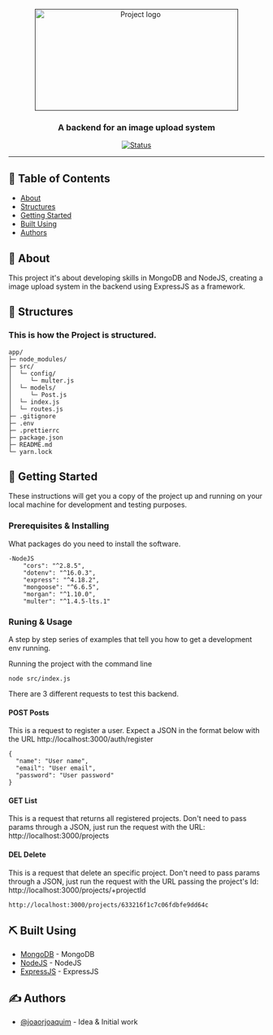 <p align="center">
  <a href="" rel="noopener">
 <img width=400px height=200px src="crud_logo.png" alt="Project logo"></a>
</p>

<h3 align="center">A backend for an image upload system</h3>

<div align="center">

[![Status](https://img.shields.io/badge/status-active-success.svg)]()

</div>

---

## 📝 Table of Contents

-   [About](#about)
-   [Structures](#structures)
-   [Getting Started](#getting_started)
-   [Built Using](#built_using)
-   [Authors](#authors)

## 🧐 About <a name = "about"></a>

This project it's about developing skills in MongoDB and NodeJS, creating a image upload system in the backend using ExpressJS as a framework.

## 📁 Structures <a name="structures"></a>

### This is how the Project is structured.

```
app/
├─ node_modules/
├─ src/
│  └─ config/
│     └─ multer.js
│  └─ models/
│     └─ Post.js
│  └─ index.js
│  └─ routes.js
├─ .gitignore
├─ .env
├─ .prettierrc
├─ package.json
├─ README.md
└─ yarn.lock
```

## 🏁 Getting Started <a name = "getting_started"></a>

These instructions will get you a copy of the project up and running on your local machine for development and testing purposes.

### Prerequisites & Installing

What packages do you need to install the software.

```
-NodeJS
    "cors": "^2.8.5",
    "dotenv": "^16.0.3",
    "express": "^4.18.2",
    "mongoose": "^6.6.5",
    "morgan": "^1.10.0",
    "multer": "^1.4.5-lts.1"
```

### Runing & Usage

A step by step series of examples that tell you how to get a development env running.

Running the project with the command line

```
node src/index.js
```

There are 3 different requests to test this backend.

#### POST Posts

This is a request to register a user. Expect a JSON in the format below with the URL http://localhost:3000/auth/register

```
{
  "name": "User name",
  "email": "User email",
  "password": "User password"
}
```

#### GET List

This is a request that returns all registered projects. Don't need to pass params through a JSON, just run the request with the URL: http://localhost:3000/projects

#### DEL Delete

This is a request that delete an specific project. Don't need to pass params through a JSON, just run the request with the URL passing the project's Id: http://localhost:3000/projects/+projectId

```
http://localhost:3000/projects/633216f1c7c06fdbfe9dd64c
```

## ⛏️ Built Using <a name = "built_using"></a>

-   [MongoDB](https://www.mongodb.com/) - MongoDB
-   [NodeJS](https://nodejs.org/en/) - NodeJS
-   [ExpressJS](https://expressjs.com/) - ExpressJS

## ✍️ Authors <a name = "authors"></a>

-   [@joaorjoaquim](https://github.com/joaorjoaquim) - Idea & Initial work
